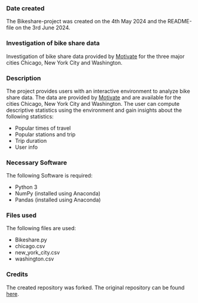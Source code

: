 ### Date created
The Bikeshare-project was created on the 4th May 2024 and the README-file on the 3rd June 2024.

### Investigation of bike share data
Investigation of bike share data provided by [Motivate](https://motivateco.com) for the three major cities Chicago, New York City and Washington.

### Description
The project provides users with an interactive environment to analyze bike share data. The data are provided by [Motivate](https://motivateco.com) and are available for the cities Chicago, New York City and Washington. The user can compute descriptive statistics using the environment and gain insights about the following statistics:
* Popular times of travel
* Popular stations and trip
* Trip duration
* User info

### Necessary Software
The following Software is required:
* Python 3
* NumPy (installed using Anaconda)
* Pandas (installed using Anaconda)


### Files used
The following files are used:
* Bikeshare.py
* chicago.csv
* new_york_city.csv
* washington.csv

### Credits
The created repository was forked. The original repository can be found [here](https://github.com/udacity/pdsnd_github).

